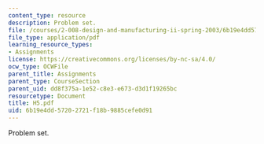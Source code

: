 ```yaml
---
content_type: resource
description: Problem set.
file: /courses/2-008-design-and-manufacturing-ii-spring-2003/6b19e4dd57202721f18b9885cefe0d91_H5.pdf
file_type: application/pdf
learning_resource_types:
- Assignments
license: https://creativecommons.org/licenses/by-nc-sa/4.0/
ocw_type: OCWFile
parent_title: Assignments
parent_type: CourseSection
parent_uid: dd8f375a-1e52-c8e3-e673-d3d1f19265bc
resourcetype: Document
title: H5.pdf
uid: 6b19e4dd-5720-2721-f18b-9885cefe0d91
---
```

Problem set.